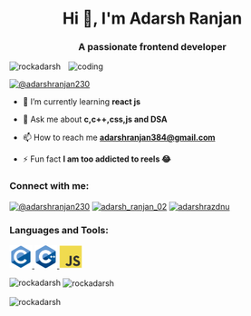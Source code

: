 <h1 align="center">Hi 👋, I'm Adarsh Ranjan</h1>
<h3 align="center">A passionate frontend developer</h3>
<img align="right" width="400px" alt="coding" src="https://user-images.githubusercontent.com/55389276/140866485-8fb1c876-9a8f-4d6a-98dc-08c4981eaf70.gif">
<p align="left"> <img src="https://komarev.com/ghpvc/?username=rockadarsh&label=Profile%20views&color=0e75b6&style=flat" alt="rockadarsh" /> </p>

<p align="left"> <a href="https://twitter.com/@adarshranjan230" target="blank"><img src="https://img.shields.io/twitter/follow/@adarshranjan230?logo=twitter&style=for-the-badge" alt="@adarshranjan230" /></a> </p>

- 🌱 I’m currently learning **react js**

- 💬 Ask me about **c,c++,css,js and DSA**

- 📫 How to reach me **adarshranjan384@gmail.com**

- ⚡ Fun fact **I am too addicted to reels 😂**

<h3 align="left">Connect with me:</h3>
<p align="left">
<a href="https://twitter.com/@adarshranjan230" target="blank"><img align="center" src="https://raw.githubusercontent.com/rahuldkjain/github-profile-readme-generator/master/src/images/icons/Social/twitter.svg" alt="@adarshranjan230" height="30" width="40" /></a>
<a href="https://instagram.com/adarsh_ranjan_02" target="blank"><img align="center" src="https://raw.githubusercontent.com/rahuldkjain/github-profile-readme-generator/master/src/images/icons/Social/instagram.svg" alt="adarsh_ranjan_02" height="30" width="40" /></a>
<a href="https://auth.geeksforgeeks.org/user/adarshrazdnu" target="blank"><img align="center" src="https://raw.githubusercontent.com/rahuldkjain/github-profile-readme-generator/master/src/images/icons/Social/geeks-for-geeks.svg" alt="adarshrazdnu" height="30" width="40" /></a>
</p>

<h3 align="left">Languages and Tools:</h3>
<p align="left"> <a href="https://www.cprogramming.com/" target="_blank" rel="noreferrer"> <img src="https://raw.githubusercontent.com/devicons/devicon/master/icons/c/c-original.svg" alt="c" width="40" height="40"/> </a> <a href="https://www.w3schools.com/cpp/" target="_blank" rel="noreferrer"> <img src="https://raw.githubusercontent.com/devicons/devicon/master/icons/cplusplus/cplusplus-original.svg" alt="cplusplus" width="40" height="40"/> </a> <a href="https://developer.mozilla.org/en-US/docs/Web/JavaScript" target="_blank" rel="noreferrer"> <img src="https://raw.githubusercontent.com/devicons/devicon/master/icons/javascript/javascript-original.svg" alt="javascript" width="40" height="40"/> </a> </p>

<p><img align="left" src="https://github-readme-stats.vercel.app/api/top-langs?username=rockadarsh&show_icons=true&locale=en&layout=compact" alt="rockadarsh" /></p>

<p>&nbsp;<img align="center" src="https://github-readme-stats.vercel.app/api?username=rockadarsh&show_icons=true&locale=en" alt="rockadarsh" /></p>

<p><img align="center" src="https://github-readme-streak-stats.herokuapp.com/?user=rockadarsh&" alt="rockadarsh" /></p>
